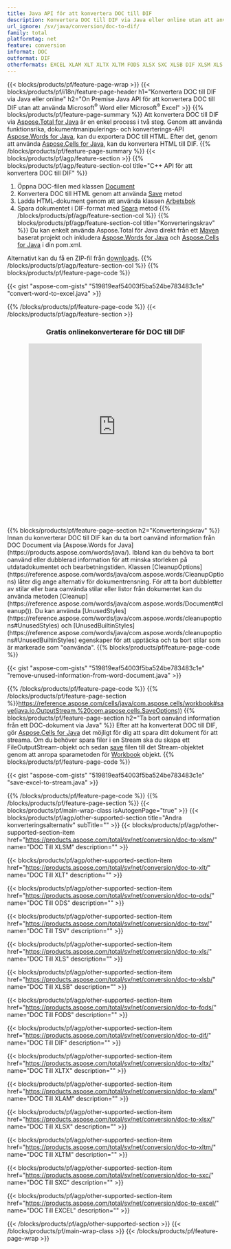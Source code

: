 ```yaml
---
title: Java API för att konvertera DOC till DIF
description: Konvertera DOC till DIF via Java eller online utan att använda Microsoft Word eller Microsoft Excel eller online. Testa gratis POT till CSV online-omvandlare snabbt innan du integrerar koden. eller med gratis Online Converter
url_ignore: /sv/java/conversion/doc-to-dif/
family: total
platformtag: net
feature: conversion
informat: DOC
outformat: DIF
otherformats: EXCEL XLAM XLT XLTX XLTM FODS XLSX SXC XLSB DIF XLSM XLS ODS TSV
---
```

{{< blocks/products/pf/feature-page-wrap >}}
{{< blocks/products/pf/i18n/feature-page-header h1="Konvertera DOC till DIF via Java eller online" h2="On Premise Java API för att konvertera DOC till DIF utan att använda Microsoft<sup>&reg;</sup> Word eller Microsoft<sup>&reg;</sup> Excel" >}}
{{% blocks/products/pf/feature-page-summary %}}
Att konvertera DOC till DIF via [Aspose.Total for Java](https://products.aspose.com/total/java/) är en enkel process i två steg. Genom att använda funktionsrika, dokumentmanipulerings- och konverterings-API [Aspose.Words for Java](https://products.aspose.com/words/java/), kan du exportera DOC till HTML. Efter det, genom att använda [Aspose.Cells for Java](https://products.aspose.com/cells/java/), kan du konvertera HTML till DIF.
{{% /blocks/products/pf/feature-page-summary  %}}
{{< blocks/products/pf/agp/feature-section >}}
{{% blocks/products/pf/agp/feature-section-col title="C++ API för att konvertera DOC till DIF" %}}
1. Öppna DOC-filen med klassen [Document](https://reference.aspose.com/words/java/com.aspose.words/Document)
2. Konvertera DOC till HTML genom att använda [Save](https://reference.aspose.com/words/java/com.aspose.words/Document#save(java.lang.String,com.aspose.words.SaveOptions) ) metod
3. Ladda HTML-dokument genom att använda klassen [Arbetsbok](https://reference.aspose.com/cells/java/com.aspose.cells/Workbook)
4. Spara dokumentet i DIF-format med [Spara](https://reference.aspose.com/cells/java/com.aspose.cells/workbook#save(java.lang.String,%20com.aspose.cells.SaveOptions)) metod
{{% /blocks/products/pf/agp/feature-section-col %}}
{{% blocks/products/pf/agp/feature-section-col title="Konverteringskrav" %}}
Du kan enkelt använda Aspose.Total för Java direkt från ett [Maven](https://releases.aspose.com/total/java/) baserat projekt och inkludera [Aspose.Words for Java](https://docs.aspose.com/words/java/installation/) och [Aspose.Cells for Java](https://docs.aspose.com/cells/java/installation/) i din pom.xml.

Alternativt kan du få en ZIP-fil från [downloads](https://releases.aspose.comtotal/java).
{{% /blocks/products/pf/agp/feature-section-col %}}
{{% blocks/products/pf/feature-page-code %}}

{{< gist "aspose-com-gists" "519819eaf54003f5ba524be783483c1e" "convert-word-to-excel.java" >}}


{{% /blocks/products/pf/feature-page-code %}}
{{< /blocks/products/pf/agp/feature-section >}}
<div class="container-fluid agp-content bg-white aboutfile box-1 vh100 section nopbtm">
<div class=container>
<div class=row>
<div class="demobox tc col-md-12 padding-0" align="center">

<h3>Gratis onlinekonverterare för DOC till DIF</h3>

<iframe style="border: none; height: 426px;" scrolling="no" src="https://total-conversion-app-65z5r2lp.qa.k8s.dynabic.com/?to=dif&from=doc" id="child-iframe" width="80%"></iframe>

</div></div>
</div></div>
{{% blocks/products/pf/feature-page-section  h2="Konverteringskrav" %}}
Innan du konverterar DOC till DIF kan du ta bort oanvänd information från DOC Document via [Aspose.Words for Java](https://products.aspose.com/words/java/). Ibland kan du behöva ta bort oanvänd eller dubblerad information för att minska storleken på utdatadokumentet och bearbetningstiden. Klassen [CleanupOptions](https://reference.aspose.com/words/java/com.aspose.words/CleanupOptions) låter dig ange alternativ för dokumentrensning. För att ta bort dubbletter av stilar eller bara oanvända stilar eller listor från dokumentet kan du använda metoden [Cleanup](https://reference.aspose.com/words/java/com.aspose.words/Document#cleanup()). Du kan använda [UnusedStyles](https://reference.aspose.com/words/java/com.aspose.words/cleanupoptions#UnusedStyles) och [UnusedBuiltinStyles](https://reference.aspose.com/words/java/com.aspose.words/cleanupoptions#UnusedBuiltinStyles) egenskaper för att upptäcka och ta bort stilar som är markerade som "oanvända".  
{{% blocks/products/pf/feature-page-code %}}

{{< gist "aspose-com-gists" "519819eaf54003f5ba524be783483c1e" "remove-unused-information-from-word-document.java" >}}

{{% /blocks/products/pf/feature-page-code  %}}
{{% /blocks/products/pf/feature-page-section %}}https://reference.aspose.com/cells/java/com.aspose.cells/workbook#save(java.io.OutputStream.%20com.aspose.cells.SaveOptions))
{{% blocks/products/pf/feature-page-section  h2="Ta bort oanvänd information från ett DOC-dokument via Java" %}}
Efter att ha konverterat DOC till DIF, gör [Aspose.Cells for Java](https://products.aspose.com/cells/java/) det möjligt för dig att spara ditt dokument för att streama. Om du behöver spara filer i en Stream ska du skapa ett FileOutputStream-objekt och sedan [save](https://reference.aspose.com/cells/java/com.aspose.cells/workbook#save(java.io.OutputStream.%20com.aspose.cells.SaveOptions)) filen till det Stream-objektet genom att anropa sparametoden för [Workbook](https://reference.aspose.com/cells/java/com.aspose.cells/Workbook) objekt. 
{{% blocks/products/pf/feature-page-code %}}

{{< gist "aspose-com-gists" "519819eaf54003f5ba524be783483c1e" "save-excel-to-stream.java" >}}

{{% /blocks/products/pf/feature-page-code  %}}
{{% /blocks/products/pf/feature-page-section %}}
{{< blocks/products/pf/main-wrap-class isAutogenPage="true" >}}
{{< blocks/products/pf/agp/other-supported-section title="Andra konverteringsalternativ" subTitle="" >}}
{{< blocks/products/pf/agp/other-supported-section-item href="https://products.aspose.com/total/sv/net/conversion/doc-to-xlsm/" name="DOC Till XLSM" description="" >}}

{{< blocks/products/pf/agp/other-supported-section-item href="https://products.aspose.com/total/sv/net/conversion/doc-to-xlt/" name="DOC Till XLT" description="" >}}

{{< blocks/products/pf/agp/other-supported-section-item href="https://products.aspose.com/total/sv/net/conversion/doc-to-ods/" name="DOC Till ODS" description="" >}}

{{< blocks/products/pf/agp/other-supported-section-item href="https://products.aspose.com/total/sv/net/conversion/doc-to-tsv/" name="DOC Till TSV" description="" >}}

{{< blocks/products/pf/agp/other-supported-section-item href="https://products.aspose.com/total/sv/net/conversion/doc-to-xls/" name="DOC Till XLS" description="" >}}

{{< blocks/products/pf/agp/other-supported-section-item href="https://products.aspose.com/total/sv/net/conversion/doc-to-xlsb/" name="DOC Till XLSB" description="" >}}

{{< blocks/products/pf/agp/other-supported-section-item href="https://products.aspose.com/total/sv/net/conversion/doc-to-fods/" name="DOC Till FODS" description="" >}}

{{< blocks/products/pf/agp/other-supported-section-item href="https://products.aspose.com/total/sv/net/conversion/doc-to-dif/" name="DOC Till DIF" description="" >}}

{{< blocks/products/pf/agp/other-supported-section-item href="https://products.aspose.com/total/sv/net/conversion/doc-to-xltx/" name="DOC Till XLTX" description="" >}}

{{< blocks/products/pf/agp/other-supported-section-item href="https://products.aspose.com/total/sv/net/conversion/doc-to-xlam/" name="DOC Till XLAM" description="" >}}

{{< blocks/products/pf/agp/other-supported-section-item href="https://products.aspose.com/total/sv/net/conversion/doc-to-xlsx/" name="DOC Till XLSX" description="" >}}

{{< blocks/products/pf/agp/other-supported-section-item href="https://products.aspose.com/total/sv/net/conversion/doc-to-xltm/" name="DOC Till XLTM" description="" >}}

{{< blocks/products/pf/agp/other-supported-section-item href="https://products.aspose.com/total/sv/net/conversion/doc-to-sxc/" name="DOC Till SXC" description="" >}}

{{< blocks/products/pf/agp/other-supported-section-item href="https://products.aspose.com/total/sv/net/conversion/doc-to-excel/" name="DOC Till EXCEL" description="" >}}


{{< /blocks/products/pf/agp/other-supported-section >}}
{{< /blocks/products/pf/main-wrap-class >}}
{{< /blocks/products/pf/feature-page-wrap >}}